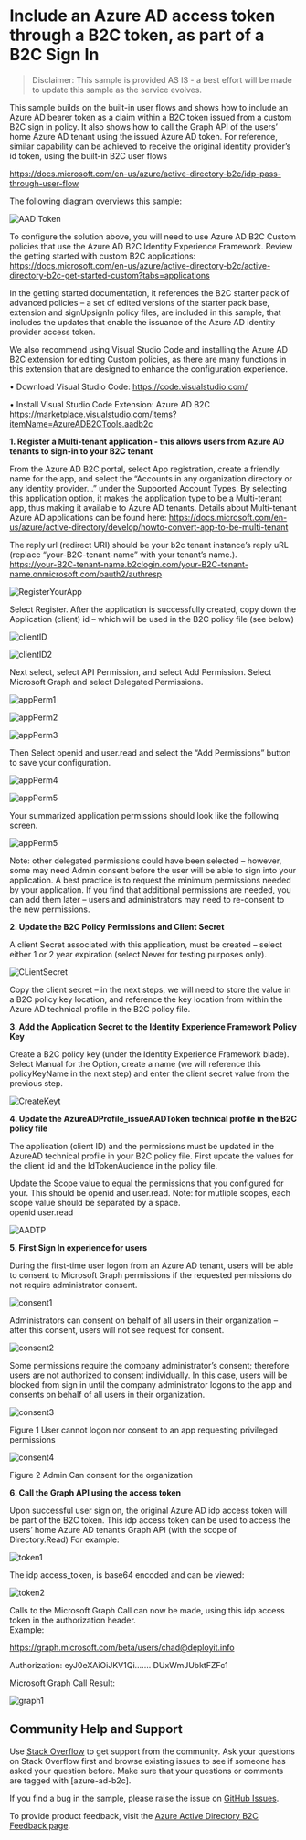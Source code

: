 # Include an Azure AD access token through a B2C token, as part of a B2C Sign In
> Disclaimer: This sample is provided AS IS - a best effort will be made to update this sample as the service evolves.

This sample builds on the built-in user flows and shows how to include an Azure AD bearer token as a claim within a B2C token issued from a custom B2C sign in policy.  It also shows how to call the Graph API of the users’ home Azure AD tenant using the issued Azure AD token.  For reference, similar capability can be achieved to receive the original identity provider’s id token, using the built-in B2C user flows

https://docs.microsoft.com/en-us/azure/active-directory-b2c/idp-pass-through-user-flow

The following diagram overviews this sample:

![AAD Token](media/IssueAADTokenThroughB2C.jpg)

To configure the solution above, you will need to use Azure AD B2C Custom policies that use the Azure AD B2C Identity Experience Framework.  Review the getting started with custom B2C applications:
https://docs.microsoft.com/en-us/azure/active-directory-b2c/active-directory-b2c-get-started-custom?tabs=applications

In the getting started documentation, it references the B2C starter pack of advanced policies – a set of edited versions of the starter pack base, extension and signUpsignIn policy files, are included in this sample, that includes the updates that enable the issuance of the Azure AD identity provider access token.  

We also recommend using Visual Studio Code and installing the Azure AD B2C extension for editing Custom policies, as there are many functions in this extension that are designed to enhance the configuration experience.

•	Download Visual Studio Code:  https://code.visualstudio.com/

•	Install Visual Studio Code Extension: Azure AD B2C  https://marketplace.visualstudio.com/items?itemName=AzureADB2CTools.aadb2c

**1. Register a Multi-tenant application - this allows users from Azure AD tenants to sign-in to your B2C tenant**

From the Azure AD B2C portal, select App registration, create a friendly name for the app, and select the “Accounts in any organization directory or any identity provider…” under the Supported Account Types.  By selecting this application option, it makes the application type to be a Multi-tenant app, thus making it available to Azure AD tenants.  Details about Multi-tenant Azure AD applications can be found here:  https://docs.microsoft.com/en-us/azure/active-directory/develop/howto-convert-app-to-be-multi-tenant

The reply url (redirect URI) should be your b2c tenant instance’s reply uRL  (replace “your-B2C-tenant-name” with your tenant’s name.).  
https://your-B2C-tenant-name.b2clogin.com/your-B2C-tenant-name.onmicrosoft.com/oauth2/authresp


![RegisterYourApp](media/RegisterYourApp.jpg) 

Select Register.  After the application is successfully created, copy down the Application (client) id – which will be used in the B2C policy file (see below)

![clientID](media/ClientID.jpg)

![clientID2](media/ClientID2.jpg)

Next select, select API Permission, and select Add Permission.  Select Microsoft Graph and select Delegated Permissions.
 
![appPerm1](media/AppPermissions1.jpg)

![appPerm2](media/AppPermissions2.jpg)

![appPerm3](media/AppPermissions3.jpg)

Then Select openid  and user.read and select the “Add Permissions” button to save your configuration.  
       
![appPerm4](media/AppPermissions4.jpg)

![appPerm5](media/AppPermissions5.jpg)


Your summarized application permissions should look like the following screen.

![appPerm5](media/AppPermissions6.jpg) 

Note: other delegated permissions could have been selected – however, some may need Admin consent before the user will be able to sign into your application. A best practice is to request the minimum permissions needed by your application.  If you find that additional permissions are needed, you can add them later – users and administrators may need to re-consent to the new permissions.

**2. Update the B2C Policy Permissions and Client Secret**

A client Secret associated with this application, must be created – select either 1 or 2 year expiration (select Never for testing purposes only).  

![CLientSecret](media/ClientSecret.jpg)
 
Copy the client secret – in the next steps, we will need to store the value in a B2C policy key location, and reference the key location from within the Azure AD technical profile in the B2C policy file.  

**3. Add the Application Secret to the Identity Experience Framework Policy Key**

Create a B2C policy key (under the Identity Experience Framework blade).  Select Manual for the Option, create a name (we will reference this policyKeyName in the next step) and enter the client secret value from the previous step.

![CreateKeyt](media/CreateKey.jpg)

**4. Update the AzureADProfile_issueAADToken technical profile in the B2C policy file**

The application (client ID) and the permissions must be updated in the AzureAD technical profile in your B2C policy file.   First update the values for the client_id and the IdTokenAudience in the policy file.

Update the Scope value to equal the permissions that you configured for your.  This should be openid and user.read.   Note: for mutliple scopes, each scope value should be separated by a space.  
      <Item Key="scope">openid user.read</Item>


![AADTP](media/AAD-TP.jpg)  


**5. First Sign In experience for users**

During the first-time user logon from an Azure AD tenant, users will be able to consent to Microsoft Graph permissions if the requested permissions do not require administrator consent.


![consent1](media/Consent1.jpg)   

Administrators can consent on behalf of all users in their organization – after this consent, users will not see request for consent.

![consent2](media/Consent2.jpg)   
 

Some permissions require the company administrator’s consent; therefore users are not authorized to consent individually.  In this case, users will be blocked from sign in until the company administrator logons to the app and consents on behalf of all users in their organization.

![consent3](media/Consent3.jpg) 
         
Figure 1 User cannot logon nor consent to an app requesting privileged permissions

![consent4](media/Consent4.jpg) 
              
Figure 2 Admin Can consent for the organization

**6. Call the Graph API using the access token**

Upon successful user sign on, the original Azure AD idp access token will  be part of the B2C token.  This idp access token can be used to access the users’ home Azure AD tenant’s Graph API (with the scope of Directory.Read)   For example:


![token1](media/token1.jpg) 
 

The idp access_token, is base64 encoded and can be viewed:

![token2](media/token2.jpg) 
 

Calls to the Microsoft Graph Call can now be made, using this idp access token in the authorization header.  
Example:

https://graph.microsoft.com/beta/users/chad@deployit.info

Authorization:  eyJ0eXAiOiJKV1Qi……. DUxWmJUbktFZFc1

Microsoft Graph Call Result:


![graph1](media/Graph1.jpg) 

## Community Help and Support
Use [Stack Overflow](https://stackoverflow.com/questions/tagged/azure-ad-b2c) to get support from the community. Ask your questions on Stack Overflow first and browse existing issues to see if someone has asked your question before. Make sure that your questions or comments are tagged with [azure-ad-b2c].

If you find a bug in the sample, please raise the issue on [GitHub Issues](https://github.com/azure-ad-b2c/samples/issues).

To provide product feedback, visit the [Azure Active Directory B2C Feedback page](https://feedback.azure.com/forums/169401-azure-active-directory?category_id=160596).
